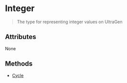 # Integer

>The type for representing integer values on UltraGen

## Attributes

None

## Methods

- [Cycle](/api/integer/cycle)
